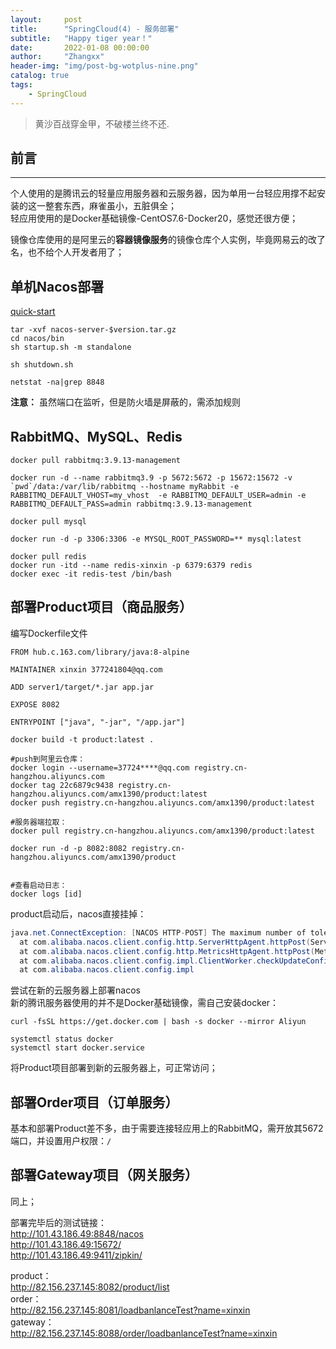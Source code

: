 ```yaml
---
layout:     post
title:      "SpringCloud(4) - 服务部署"
subtitle:   "Happy tiger year！"
date:       2022-01-08 00:00:00
author:     "Zhangxx"
header-img: "img/post-bg-wotplus-nine.png"
catalog: true
tags:
    - SpringCloud
---
```


> 黄沙百战穿金甲，不破楼兰终不还.

## 前言
---

个人使用的是腾讯云的轻量应用服务器和云服务器，因为单用一台轻应用撑不起安装的这一整套东西，麻雀虽小，五脏俱全；  
轻应用使用的是Docker基础镜像-CentOS7.6-Docker20，感觉还很方便；  

镜像仓库使用的是阿里云的**容器镜像服务**的镜像仓库个人实例，毕竟网易云的改了名，也不给个人开发者用了；  



## 单机Nacos部署

[quick-start](https://nacos.io/zh-cn/docs/quick-start.html)  

```shell
tar -xvf nacos-server-$version.tar.gz
cd nacos/bin
sh startup.sh -m standalone

sh shutdown.sh

netstat -na|grep 8848
```
**注意：** 虽然端口在监听，但是防火墙是屏蔽的，需添加规则  

## RabbitMQ、MySQL、Redis

```shell
docker pull rabbitmq:3.9.13-management

docker run -d --name rabbitmq3.9 -p 5672:5672 -p 15672:15672 -v `pwd`/data:/var/lib/rabbitmq --hostname myRabbit -e RABBITMQ_DEFAULT_VHOST=my_vhost  -e RABBITMQ_DEFAULT_USER=admin -e RABBITMQ_DEFAULT_PASS=admin rabbitmq:3.9.13-management
```

```shell
docker pull mysql

docker run -d -p 3306:3306 -e MYSQL_ROOT_PASSWORD=** mysql:latest
```

```shell
docker pull redis
docker run -itd --name redis-xinxin -p 6379:6379 redis
docker exec -it redis-test /bin/bash
```

## 部署Product项目（商品服务）

编写Dockerfile文件

```Shell
FROM hub.c.163.com/library/java:8-alpine

MAINTAINER xinxin 377241804@qq.com

ADD server1/target/*.jar app.jar

EXPOSE 8082

ENTRYPOINT ["java", "-jar", "/app.jar"]
```

```Shell
docker build -t product:latest .

#push到阿里云仓库：
docker login --username=37724****@qq.com registry.cn-hangzhou.aliyuncs.com
docker tag 22c6879c9438 registry.cn-hangzhou.aliyuncs.com/amx1390/product:latest
docker push registry.cn-hangzhou.aliyuncs.com/amx1390/product:latest

#服务器端拉取：
docker pull registry.cn-hangzhou.aliyuncs.com/amx1390/product:latest

docker run -d -p 8082:8082 registry.cn-hangzhou.aliyuncs.com/amx1390/product


#查看启动日志：
docker logs [id]
```

product启动后，nacos直接挂掉：  
```java
java.net.ConnectException: [NACOS HTTP-POST] The maximum number of tolerable server reconnection errors has been reached
  at com.alibaba.nacos.client.config.http.ServerHttpAgent.httpPost(ServerHttpAgent.java:181) ~[nacos-client-1.4.1.jar!/:na]
  at com.alibaba.nacos.client.config.http.MetricsHttpAgent.httpPost(MetricsHttpAgent.java:68) ~[nacos-client-1.4.1.jar!/:na]
  at com.alibaba.nacos.client.config.impl.ClientWorker.checkUpdateConfigStr(ClientWorker.java:441) ~[nacos-client-1.4.1.jar!/:na]
  at com.alibaba.nacos.client.config.impl
```

尝试在新的云服务器上部署nacos  
新的腾讯服务器使用的并不是Docker基础镜像，需自己安装docker：  
```Shell
curl -fsSL https://get.docker.com | bash -s docker --mirror Aliyun

systemctl status docker
systemctl start docker.service
```

将Product项目部署到新的云服务器上，可正常访问；  


## 部署Order项目（订单服务）

基本和部署Product差不多，由于需要连接轻应用上的RabbitMQ，需开放其5672端口，并设置用户权限：`/`  



## 部署Gateway项目（网关服务）

同上；  

部署完毕后的测试链接：  
http://101.43.186.49:8848/nacos  
http://101.43.186.49:15672/  
http://101.43.186.49:9411/zipkin/  

product：  
http://82.156.237.145:8082/product/list  
order：  
http://82.156.237.145:8081/loadbanlanceTest?name=xinxin  
gateway：  
http://82.156.237.145:8088/order/loadbanlanceTest?name=xinxin  


